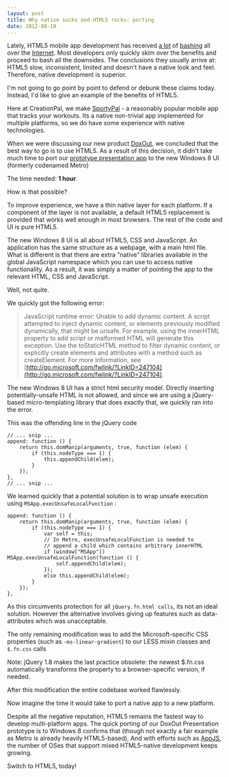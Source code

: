```yaml
---
layout: post
title: Why native sucks and HTML5 rocks: porting
date: 2012-08-10
---
```



Lately, HTML5 mobile app development has received 
[a lot](http://blog.mobtest.com/2012/05/heres-why-the-facebook-ios-app-is-so-bad-uiwebviews-and-no-nitro/) 
of [bashing](http://www.wooga.com/2012/06/woogas-html5-adventure/) all over the 
[Internet](http://www.bgr.com/2012/07/25/html5-native-apps-ios-android/). Most 
developers only quickly skim over the benefits and proceed to bash all the 
downsides. The conclusions they usually arrive at: HTML5 slow, inconsistent, 
limited and doesn't have a native look and feel. Therefore, native development 
is superior.

I'm not going to go point by point to defend or debunk these claims today. 
Instead, I'd like to give an example of the benefits of HTML5.

Here at CreationPal, we make [SportyPal](http://sportypal.com/) - a reasonably 
popular mobile app that tracks your workouts. Its a native non-trivial app 
implemented for multiple platforms, so we do have some experience with native
technologies.

When we were discussing our new product [DoxOut](http://doxout.com/), we 
concluded that the best way to go is to use HTML5. As a result of this decision,
it didn't take much time to port our 
[prototype presentation app](http://docucalc.com/app/present-main.html) to the 
new Windows 8 UI (formerly codenamed Metro)

The time needed: **1 hour**.

How is that possible?

To improve experience, we have a thin native layer for each platform. If a component of the layer is not available, a default HTML5 replacement is provided that works well enough in most browsers. The rest of the code and UI is pure HTML5.

The new Windows 8 UI is all about HTML5, CSS and JavaScript. An application has the same structure as a webpage, with a main html file. What is different is that there are extra "native" libraries available in the global JavaScript namespace which you can use to access native functionality. As a result, it was simply a matter of pointing the app to the relevant HTML, CSS and JavaScript.

Well, not quite.

We quickly got the following error:

> JavaScript runtime error: Unable to add dynamic content. A script attempted 
> to inject dynamic content, or elements previously modified dynamically, that 
> might be unsafe. For example, using the innerHTML property to add script or 
> malformed HTML will generate this exception. Use the toStaticHTML method to 
> filter dynamic content, or explicitly create elements and attributes with a 
> method such as createElement.  For more information, see 
> [http://go.microsoft.com/fwlink/?LinkID=247104](http://go.microsoft.com/fwlink/?LinkID=247104).

The new Windows 8 UI has a strict html security model. Directly inserting potentially-unsafe HTML is not allowed, and since we are using a jQuery-based micro-templating library that does exactly that, we quickly ran into the error.

This was the offending line in the jQuery code

    // ... snip ...
    append: function () {
        return this.domManip(arguments, true, function (elem) {
            if (this.nodeType === 1) {
                this.appendChild(elem);
            }
        });
    },
    // ... snip ...


We learned quickly that a potential solution is to wrap unsafe execution using `MSApp.execUnsafeLocalFunction` :


    append: function () {
        return this.domManip(arguments, true, function (elem) {
            if (this.nodeType === 1) {
                var self = this;
                // In Metro, execUnsafeLocalFunction is needed to
                // append a child which contains arbitrary innerHTML
                if (window["MSApp"]) MSApp.execUnsafeLocalFunction(function () {
                    self.appendChild(elem);
                });
                else this.appendChild(elem);
            }
        });
    },

As this circumvents protection for all `jQuery.fn.html calls`,  its not an ideal solution. However the alternative involves giving up features such as data-attributes which was unacceptable.

The only remaining modification was to add the Microsoft-specific CSS properties (such as `-ms-linear-gradient`) to our LESS mixin classes and `$.fn.css` calls

Note: jQuery 1.8 makes the last practice obsolete: the newest $.fn.css automatically transforms the property to a browser-specific version, if needed.

After this modification the entire codebase worked flawlessly.

Now imagine the time it would take to port a native app to a new platform.

Despite all the negative reputation, HTML5 remains the fastest way to develop multi-platform apps. The quick porting of our DoxOut Presentation prototype is to Windows 8 confirms that (though not exactly a fair example as Metro is already heavily HTML5-based),  And with efforts such as [AppJS](http://appjs.org/), the number of OSes that support mixed HTML5-native development keeps growing.

Switch to HTML5, today!

